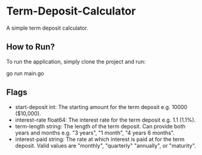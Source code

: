 # Term-Deposit-Calculator

A simple term deposit calculator.


## How to Run?

To run the application, simply clone the project and run:

go run main.go

## Flags

- start-deposit int: The starting amount for the term deposit e.g. 10000 ($10,000).
- interest-rate float64: The interest rate for the term deposit e.g. 1.1 (1.1%).
- term-length string: The length of the term deposit. Can provide both years and months e.g. "3 years", "1 month", "4 years 6 months".
- interest-paid string: The rate at which interest is paid at for the term deposit. Valid values are "monthly", "quarterly" "annually", or "maturity".